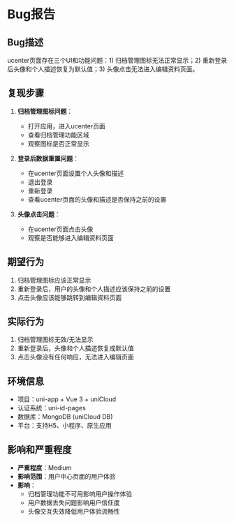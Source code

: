# Bug报告

## Bug描述
ucenter页面存在三个UI和功能问题：1) 归档管理图标无法正常显示；2) 重新登录后头像和个人描述恢复为默认值；3) 头像点击无法进入编辑资料页面。

## 复现步骤
1. **归档管理图标问题**：
   - 打开应用，进入ucenter页面
   - 查看归档管理功能区域
   - 观察图标是否正常显示

2. **登录后数据重置问题**：
   - 在ucenter页面设置个人头像和描述
   - 退出登录
   - 重新登录
   - 查看ucenter页面的头像和描述是否保持之前的设置

3. **头像点击问题**：
   - 在ucenter页面点击头像
   - 观察是否能够进入编辑资料页面

## 期望行为
1. 归档管理图标应该正常显示
2. 重新登录后，用户的头像和个人描述应该保持之前的设置
3. 点击头像应该能够跳转到编辑资料页面

## 实际行为
1. 归档管理图标无效/无法显示
2. 重新登录后，头像和个人描述恢复成默认值
3. 点击头像没有任何响应，无法进入编辑页面

## 环境信息
- 项目：uni-app + Vue 3 + uniCloud
- 认证系统：uni-id-pages
- 数据库：MongoDB (uniCloud DB)
- 平台：支持H5、小程序、原生应用

## 影响和严重程度
- **严重程度**：Medium
- **影响范围**：用户中心页面的用户体验
- **影响**：
  - 归档管理功能不可用影响用户操作体验
  - 用户数据丢失问题影响用户信任度
  - 头像交互失效降低用户体验流畅性